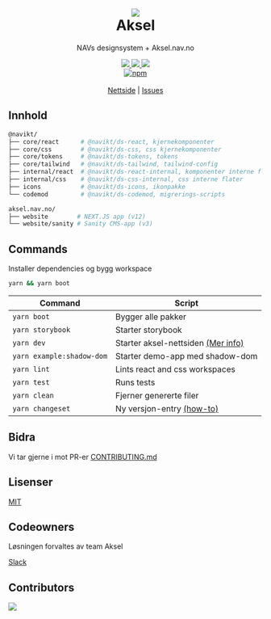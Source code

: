 <h1 align="center">
    <img src="https://user-images.githubusercontent.com/26967723/164701858-e8237611-1285-4c68-b9e3-e047499b94cf.svg" />
    <br/>Aksel
</h1>

<div align="center">
    <p>
        NAVs designsystem + Aksel.nav.no
    </p>
    <div align="center">
      <a href="https://master--5f801fb2aea7820022de2936.chromatic.com/">
          <img src="https://shields.io/badge/storybook-white?logo=storybook&style=flat"" />
      </a>
      <a href="https://github.com/navikt/Designsystemet/pulls">
          <img src="https://img.shields.io/badge/PRs-welcome-green.svg?color=%23262626"" />
      </a>
      <a href="https://github.com/navikt/Designsystemet/actions/workflows/ci.yml">
          <img src="https://github.com/navikt/Designsystemet/actions/workflows/ci.yml/badge.svg "" />
      </a>
    </div>
    <div><a href="https://www.npmjs.com/package/@navikt/ds-css"><img alt="npm" src="https://img.shields.io/npm/v/@navikt/ds-css?label=%40navikt%2Fds-*"></a></div>
    <br/>
    <a href="https://aksel.nav.no">Nettside</a> | <a href="https://github.com/navikt/Designsystemet/issues">Issues</a>
<br/>
</div>

## Innhold

```sh
@navikt/
├── core/react      # @navikt/ds-react, kjernekomponenter
├── core/css        # @navikt/ds-css, css kjernekomponenter
├── core/tokens     # @navikt/ds-tokens, tokens
├── core/tailwind   # @navikt/ds-tailwind, tailwind-config
├── internal/react  # @navikt/ds-react-internal, komponenter interne flater
├── internal/css    # @navikt/ds-css-internal, css interne flater
├── icons           # @navikt/ds-icons, ikonpakke
└── codemod         # @navikt/ds-codemod, migrerings-scripts

aksel.nav.no/
├── website        # NEXT.JS app (v12)
└── website/sanity # Sanity CMS-app (v3)
```

## Commands

Installer dependencies og bygg workspace

```sh
yarn && yarn boot
```

| Command                   | Script                                                                                                            |
| ------------------------- | ----------------------------------------------------------------------------------------------------------------- |
| `yarn boot`               | Bygger alle pakker                                                                                                |
| `yarn storybook`          | Starter storybook                                                                                                 |
| `yarn dev`                | Starter aksel-nettsiden [(Mer info)](https://github.com/navikt/Designsystemet/blob/master/aksel.nav.no/README.md) |
| `yarn example:shadow-dom` | Starter demo-app med shadow-dom                                                                                   |
| `yarn lint`               | Lints react and css workspaces                                                                                    |
| `yarn test`               | Runs tests                                                                                                        |
| `yarn clean`              | Fjerner genererte filer                                                                                           |
| `yarn changeset`          | Ny versjon-entry [(how-to)](https://github.com/navikt/Designsystemet/blob/master/.changeset/README.md)            |

## Bidra

Vi tar gjerne i mot PR-er [CONTRIBUTING.md](https://github.com/navikt/Designsystemet/blob/master/CONTRIBUTING.md)

## Lisenser

[MIT](https://github.com/navikt/Designsystemet/blob/master/LICENCE)

## Codeowners

Løsningen forvaltes av team Aksel

[Slack](https://nav-it.slack.com/archives/C7NE7A8UF)

## Contributors

<a href="https://github.com/navikt/Designsystemet/graphs/contributors">
  <img src="https://contrib.rocks/image?repo=navikt/Designsystemet" />
</a>
